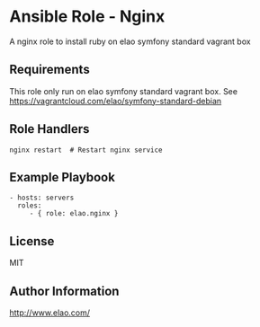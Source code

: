 Ansible Role - Nginx
====================

A nginx role to install ruby on elao symfony standard vagrant box


Requirements
------------

This role only run on elao symfony standard vagrant box. See https://vagrantcloud.com/elao/symfony-standard-debian

Role Handlers
-------------

    nginx restart  # Restart nginx service


Example Playbook
----------------

    - hosts: servers
      roles:
         - { role: elao.nginx }


License
-------

MIT


Author Information
------------------

http://www.elao.com/
